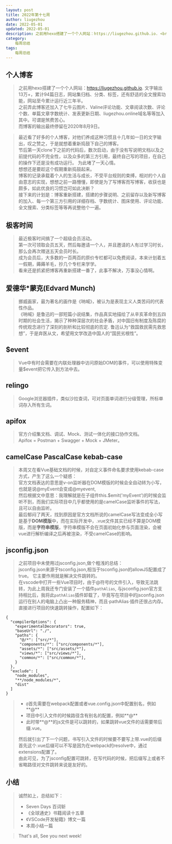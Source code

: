 ```yaml
---
layout: post
title: 2022年第十七周
author: liugezhou
date: 2022-05-01
updated: 2022-05-01
description: 之前用hexo搭建了一个个人网站：https://liugezhou.github.io. <br/>文字输出13万+，累计94篇日志，网站集归档、分类、标签，还有舒适的全文搜索功能，网站至今累计运行近三年半。
category:
    每周总结
tags:
    每周总结
---
```

## 个人博客
> 之前用hexo搭建了一个个人网站：https://liugezhou.github.io. 文字输出13万+，累计94篇日志，网站集归档、分类、标签，还有舒适的全文搜索功能，网站至今累计运行近三年半。  
> 之前弄此博客还加入了七牛云图片、Valine评论功能、文章阅读次数、评论个数、单篇文章字数统计、发表更新日期、liugezhou.online域名等等加入其中。可谓是煞费苦心。  
> 而博客的输出最终停留在2020年8月9日。  
<!--more -->
> 最近看了好多的个人博客，对他们养成这种习惯且十几年如一日的文字输出，叹之赞之，于是就想着重新捣鼓下自己的博客。  
> 节后第一天clone下之前的代码后，数次启动，由于没有写说明文档以及之前提代码的不完全性，以及众多的第三方引用，最终自己写的项目，在自己的操作下还是没有成功运行。 
> 为此堵了一天心情。  
> 想想还是要趁这个假期重新捣鼓起来。  
> 博客的记录承载着个人的生活与成长，不受平台规则的束缚，相对的个人自由意志的实现，想想之前一路懵懂，即使是为了写博客而写博客，收获也是颇多，如此优良的习惯岂可如此决断？  
> 接下来的计划是：博客重新搭建，搭建的步骤说明、之前留存以及新写博客的加入、每一个第三方引用的详细存档、字数统计、图床使用、评论功能、全文搜索、分类标签等等再说整他个一遍。  

## 极客时间
> 最近极客时间搞了一个超级会员活动。  
> 第一次可领取会员五天，然后每邀请一个人，并且邀请的人有过学习时长，那么会再次赠送五天会员时长。  
> 成为会员后，大多数的一百两百的原价专栏都可以免费阅读，本来计划着五一假期，薅薅羊毛，抄几个专栏来学学。  
> 看来还是抓紧把博客再重新搭建一番了，此事不解决，万事没心情啊。  

## 爱德华*蒙克(Edvard Munch)  
> 挪威画家，最为著名的画作是《呐喊》，被认为是表现主义人类苦闷的代表性作品。  
> 《呐喊》是鲁迅的一部短篇小说结集，作品真实地描绘了从辛亥革命到五四时期的社会生活，揭示了种种深层次的社会矛盾，对中国旧有制度及陈腐的传统观念进行了深刻的剖析和比较彻底的否定. 
> 鲁迅认为“救国救民需先救思想”，于是弃医从文，希望用文学改造中国人的“国民劣根性”。 

## $event
> Vue中有时会需要在内联处理器中访问原始DOM的事件，可以使用特殊变量$event把它传入到方法中去。  

## relingo
> Google浏览器插件，类似沙拉查词，可对页面单词进行分级管理，所标单词存入所有生词。

## apifox
> 官方介绍集文档、调试、Mock、测试一体化的接口协作文档。  
> Apifox = Postman + Swagger + Mock + JMeter。

## camelCase PascalCase kebab-case  
> 本周又在看Vue基础文档的时候，对自定义事件命名要求使用kebab-case方式，产生了这么一个疑惑：  
> 官方文档表达的意思是v-on监听器在DOM模版的时候会全自动转为小写，也就是说@myEvent会变成@myevent,  
> 然后根据文中意思：我理解就是在子组件this.$emit('myEvent')的时候会监听不到，而我们实际项目中几乎都使用的是camelCase监听事件的写法，且可以自由监听。     
> 最后郁闷了两天，找到原因是官方文档所说的camelCase写法变成全小写是基于**DOM模版**中，而在实际开发中，.vue文件其实已经不算是DOM模版，而是**字符串模版**，字符串模版不会在页面初始化参与页面渲染，会被vue进行解析编译之后再被渲染，不受camelCase的影响。

## jsconfig.json
> 之前项目中未使用过jsconfig.json,做个粗浅的总结：  
> jsconfig.json来源于tsconfig.json,相当于tsconfig.json的allowJS配置成了true。 
> 它主要作用就是解决文件跳转的。  
> 在vscode中打开一些Vue项目时，由于@符号的文件引入，导致无法跳转，为此上周我还专门安装了一个插件`pathAlias`, 与jsconfig.json官方支持相比后，我将此`pathAlias`插件卸载了，毕竟写在项目中的jsconfig.json运行在别人的电脑上凸出一种服务精神，而且·pathAlias·插件还很占内存。   
> 直接进行项目的快速跳转操作，配置如下：   
```
{
  "compilerOptions": {
    "experimentalDecorators": true, 
    "baseUrl": "./",
    "paths": {
      "@/*": ["src/*"],
      "components/*": ["src/components/*"],
      "assets/*": ["src/assets/*"],
      "views/*": ["src/views/*"],
      "common/*": ["src/common/*"],
    }
  },
  "exclude": [
    "node_modules",
    "**/node_modules/*",
    "dist"
  ]
}
``` 
> - `@`首先需要在webpack配置或者vue.config.json中配置别名，例如**@**   
> - 项目中引入文件的时候路径含有别名的配置，例如**@**   
> - 此时带**@**的js文件是可以跳转的，如果跳转vue文件的话需要带后缀.vue。  
> 
> 然后就引出了下一个问题，书写引入文件的时候要不要写上带.vue的后缀  
> 首先这个.vue后缀可以不写是因为在webpack的resolve中，通过extensions配置了。  
> 由此可见，为了jsconfig配置可跳转，在写代码的时候，把后缀写上或者不省略路径对文件跳转来说是友好的。  

## 小结
> 诚然如上，总结如下：  
> -  Seven Days 百词斩 
> - 《全球通史》书籍阅读十五章  
> - 《VSCode开发秘籍》博文一篇  
> - 本周小结一篇

> That's all, See you next week!